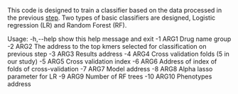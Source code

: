 This code is designed to train a classifier based on the data processed in the previous [step](https://github.com/M-Serajian/MTB-plus-plus/tree/main/src/Kmer_Select). Two types of basic classifiers are designed, Logistic regression (LR) and Random Forest (RF).

Usage: 
  -h,--help  show this help message and exit
  -1 ARG1     Drug name group
  -2 ARG2     The address to the top kmers selected for
              classification on previous step
  -3 ARG3     Results address
  -4 ARG4     Cross validation folds (5 in our study)
  -5 ARG5     Cross validation index
  -6 ARG6     Address of index of folds of cross-validation
  -7 ARG7     Model address
  -8 ARG8     Alpha lasso parameter for LR
  -9 ARG9     Number of RF trees
  -10 ARG10   Phenotypes address